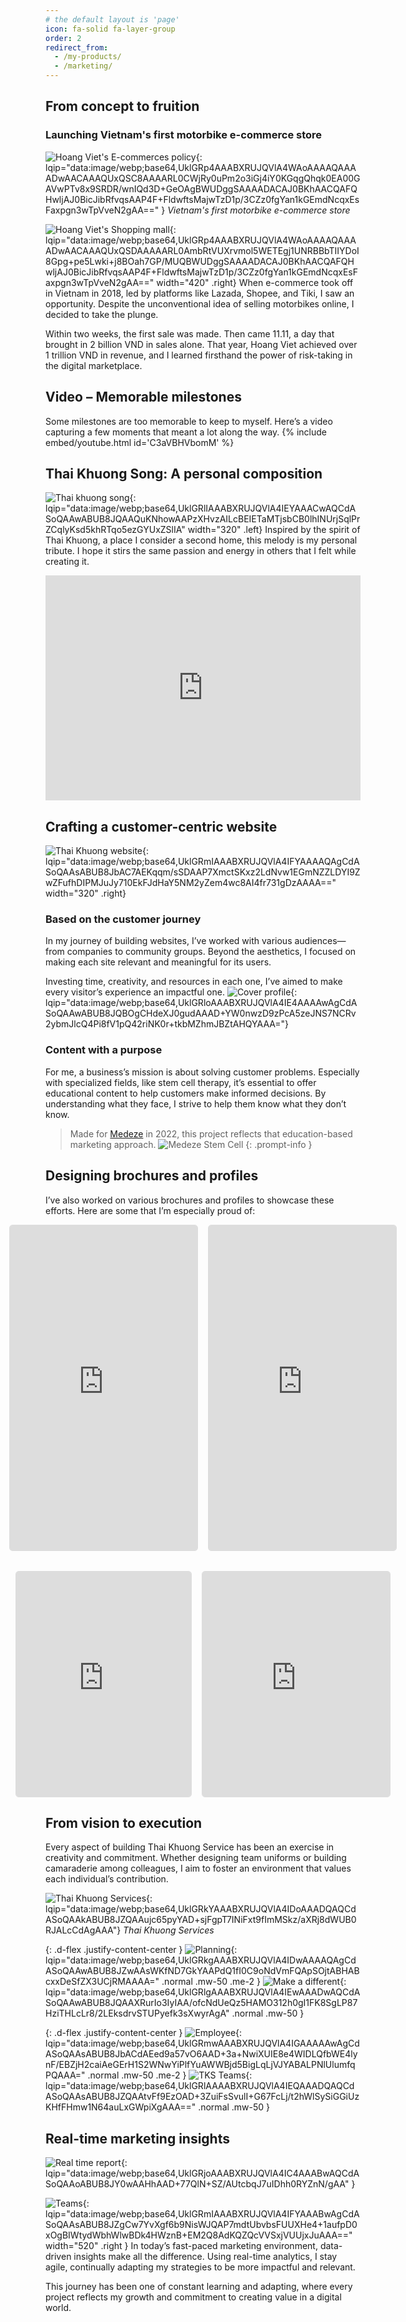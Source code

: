 ```yaml
---
# the default layout is 'page'
icon: fa-solid fa-layer-group
order: 2
redirect_from:
  - /my-products/
  - /marketing/
---
```

## From concept to fruition
### Launching Vietnam's first motorbike e-commerce store
![Hoang Viet's E-commerces policy](/assets/img/site/hv-e-commerce-policy.webp){: lqip="data:image/webp;base64,UklGRp4AAABXRUJQVlA4WAoAAAAQAAAADwAACAAAQUxQSC8AAAARL0CWjRy0uPm2o3iGj4iY0KGqgQhqk0EA00GAVwPTv8x9SRDR/wnIQd3D+GeOAgBWUDggSAAAADACAJ0BKhAACQAFQHwljAJ0BicJibRfvqsAAP4F+FldwftsMajwTzD1p/3CZz0fgYan1kGEmdNcqxEsFaxpgn3wTpVveN2gAA==" }
_Vietnam's first motorbike e-commerce store_

![Hoang Viet's Shopping mall](/assets/img/site/hv-e-commerce-shopping-mall.webp){: lqip="data:image/webp;base64,UklGRp4AAABXRUJQVlA4WAoAAAAQAAAADwAACAAAQUxQSDAAAAARL0AmbRtVUXrvmol5WETEgj1UNRBBbTIIYDoI8Gpg+pe5Lwki+j8BOah7GP/MUQBWUDggSAAAADACAJ0BKhAACQAFQHwljAJ0BicJibRfvqsAAP4F+FldwftsMajwTzD1p/3CZz0fgYan1kGEmdNcqxEsFaxpgn3wTpVveN2gAA==" width="420" .right}
When e-commerce took off in Vietnam in 2018, led by platforms like Lazada, Shopee, and Tiki, I saw an opportunity. Despite the unconventional idea of selling motorbikes online, I decided to take the plunge.

Within two weeks, the first sale was made. Then came 11.11, a day that brought in 2 billion VND in sales alone. That year, Hoang Viet achieved over 1 trillion VND in revenue, and I learned firsthand the power of risk-taking in the digital marketplace.

## Video – Memorable milestones
Some milestones are too memorable to keep to myself. Here’s a video capturing a few moments that meant a lot along the way.
{% include embed/youtube.html id='C3aVBHVbomM' %}

## Thai Khuong Song: A personal composition
![Thai khuong song](/assets/img/site/thai-khuong-song.webp){: lqip="data:image/webp;base64,UklGRlIAAABXRUJQVlA4IEYAAACwAQCdASoQAAwABUB8JQAAQuKNhowAAPzXHvzAILcBEIETaMTjsbCB0lhINUrjSqlPrZCqlyKsd5khRTqo5ezGYUxZSlIA" width="320" .left}
Inspired by the spirit of Thai Khuong, a place I consider a second home, this melody is my personal tribute. I hope it stirs the same passion and energy in others that I felt while creating it.

<iframe width="100%" height="360" scrolling="no" frameborder="no" allow="autoplay" src="https://w.soundcloud.com/player/?url=https%3A//api.soundcloud.com/playlists/1063996978&color=%23ff5500&auto_play=false&hide_related=false&show_comments=false&show_user=true&show_reposts=false&show_teaser=true"></iframe>

## Crafting a customer-centric website
![Thai Khuong website](/assets/img/site/tkt-website.webp){: lqip="data:image/webp;base64,UklGRmIAAABXRUJQVlA4IFYAAAAQAgCdASoQAAsABUB8JbAC7AEKqqm/sSDAAP7XmctSKxz2LdNvw1EGmNZZLDYI9ZwZFufhDIPMJuJy710EkFJdHaY5NM2yZem4wc8AI4fr731gDzAAAA==" width="320" .right}

### Based on the customer journey
In my journey of building websites, I’ve worked with various audiences—from companies to community groups. Beyond the aesthetics, I focused on making each site relevant and meaningful for its users.

Investing time, creativity, and resources in each one, I’ve aimed to make every visitor’s experience an impactful one.
![Cover profile](/assets/img/site/TK-cover-profile.webp){: lqip="data:image/webp;base64,UklGRloAAABXRUJQVlA4IE4AAAAwAgCdASoQAAwABUB8JQBOgCHdeXJ0gudAAAD+YW0nwzD9zPcA5zeJNS7NCRv2ybmJlcQ4Pi8fV1pQ42riNK0r+tkbMZhmJBZtAHQYAAA="}

### Content with a purpose
For me, a business’s mission is about solving customer problems. Especially with specialized fields, like stem cell therapy, it’s essential to offer educational content to help customers make informed decisions. By understanding what they face, I strive to help them know what they don’t know.

>Made for [Medeze](https://medeze.vn) in 2022, this project reflects that  education-based marketing approach.
![Medeze Stem Cell](/assets/img/site/medeze-stemcell.gif "Medeze Stem Cell")
{: .prompt-info }

## Designing brochures and profiles
I’ve also worked on various brochures and profiles to showcase these efforts. Here are some that I’m especially proud of:
<div style="display: flex; justify-content: center; gap: 1rem; margin-bottom: 2rem;">
  <iframe src="https://drive.google.com/file/d/1BerQAn-mQzwjKTKo-m8HqqL6y8iojidX/preview" style="width: 390px; height: 520px; border: 1px solid #ddd; border-radius: 5px;"></iframe>
  <iframe src="https://drive.google.com/file/d/1b1OMeqmvNW7yyOlMIgxSy4X24aa3Wzaw/preview" style="width: 390px; height: 520px; border: 1px solid #ddd; border-radius: 5px;"></iframe>
</div>

<div style="display: flex; justify-content: center; gap: 1rem;">
  <iframe src="https://drive.google.com/file/d/12n-nsfyAl--NMFHmVU__X7q1IxKkfvOf/preview" style="width: 280px; height: 360px; border: 1px solid #ddd; border-radius: 5px;"></iframe>
  <iframe src="https://drive.google.com/file/d/1UpH7tiuTO1O7KyHst8ZLFTNMHYc1cHBE/preview" style="width: 500px; height: 360px; border: 1px solid #ddd; border-radius: 5px;"></iframe>
</div>

## From vision to execution
Every aspect of building Thai Khuong Service has been an exercise in creativity and commitment. Whether designing team uniforms or building camaraderie among colleagues, I aim to foster an environment that values each individual’s contribution.

![Thai Khuong Services](/assets/img/post/tks.webp "Thai Khuong Services"){: lqip="data:image/webp;base64,UklGRkYAAABXRUJQVlA4IDoAAADQAQCdASoQAAkABUB8JZQAAujc65pyYAD+sjFgpT7INiFxt9fImMSkz/aXRj8dWUB0RJALcCdAgAAA"}
_Thai Khuong Services_

{: .d-flex .justify-content-center }
![Planning](/assets/img/site/stk-planning.webp "TKS Planning Service"){: lqip="data:image/webp;base64,UklGRkgAAABXRUJQVlA4IDwAAAAQAgCdASoQAAwABUB8JZwAAsWKfND7GkYAAPdQ1fI0C9oNdVmFQApSOjtABHABcxxDeSfZX3UCjRMAAAA=" .normal .mw-50 .me-2 }
![Make a different](/assets/img/site/design-tks-uniform.webp "TKS uniform"){: lqip="data:image/webp;base64,UklGRlgAAABXRUJQVlA4IEwAAADwAQCdASoQAAwABUB8JQAAXRurIo3IyIAA/ofcNdUeQz5HAMO312h0gI1FK8SgLP87HziTHLcLr8/2LEksdrvSTUPyefk3sXwyrAgA" .normal .mw-50 }

{: .d-flex .justify-content-center }
![Employee](/assets/img/site/tks-employee.webp "The firts members"){: lqip="data:image/webp;base64,UklGRmwAAABXRUJQVlA4IGAAAAAwAgCdASoQAAsABUB8JbACdAEed9a57vO6AAD+3a+NwiXUIE8e4WIDLQfbWE4lynF/EBZjH2caiAeGErH1S2WNwYiPlfYuAWWBjd5BigLqLjVJYABALPNlUlumfqPQAAA=" .normal .mw-50 .me-2 }
![TKS Teams](/assets/img/site/tks-teams.webp "TKS Teams"){: lqip="data:image/webp;base64,UklGRlAAAABXRUJQVlA4IEQAAADQAQCdASoQAAsABUB8JZQAAtvFf9EzOAD+3ZuiFsSvulI+G67FcLj/t2hWlSySiGGiUzKHfFHmw1N64auLxGWpiXgAAA==" .normal .mw-50 }


## Real-time marketing insights
![Real time report](/assets/img/site/real-time-report.webp){: lqip="data:image/webp;base64,UklGRjoAAABXRUJQVlA4IC4AAABwAQCdASoQAAoABUB8JY0wAAHhAAD+77QlN+SZ/AUtcbqJ7uIDhh0RYZnN/gAA" }

![Teams](/assets/img/site/tk-teams.webp){: lqip="data:image/webp;base64,UklGRmIAAABXRUJQVlA4IFYAAABwAgCdASoQAAsABUB8JZgCw7YvXgf6b9NisWJQAP7mdtUbvbsFUUXHe4+1aufpD0xOgBIWtydWbhWlwBDk4HWznB+EM2Q8AdKQZQcVVSxjVUUjxJuAAA==" width="520" .right }
In today’s fast-paced marketing environment, data-driven insights make all the difference. Using real-time analytics, I stay agile, continually adapting my strategies to be more impactful and relevant.

This journey has been one of constant learning and adapting, where every project reflects my growth and commitment to creating value in a digital world.

